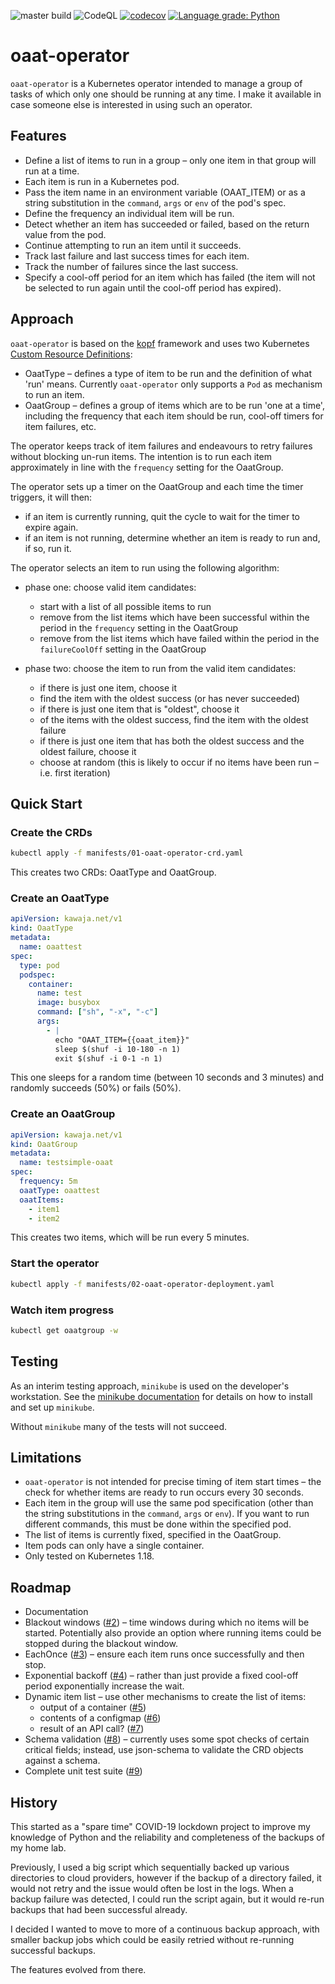 ![master build](https://img.shields.io/github/workflow/status/kawaja/oaat-operator/Docker%20Image%20CI?label=master%20build)
![CodeQL](https://github.com/kawaja/oaat-operator/workflows/CodeQL/badge.svg)
[![codecov](https://codecov.io/gh/kawaja/oaat-operator/branch/master/graph/badge.svg?token=DGAVK4FCPQ)](https://codecov.io/gh/kawaja/oaat-operator)
[![Language grade: Python](https://img.shields.io/lgtm/grade/python/g/kawaja/oaat-operator.svg?logo=lgtm&logoWidth=18)](https://lgtm.com/projects/g/kawaja/oaat-operator/context:python)

# oaat-operator

`oaat-operator` is a Kubernetes operator intended to manage a
group of tasks of which only one should be running at any time.
I make it available in case someone else is interested in using
such an operator.

## Features

* Define a list of items to run in a group – only one item
  in that group will run at a time.
* Each item is run in a Kubernetes pod.
* Pass the item name in an environment variable (OAAT_ITEM)
  or as a string substitution in the `command`, `args` or `env`
  of the pod's spec.
* Define the frequency an individual item will be run.
* Detect whether an item has succeeded or failed, based on
  the return value from the pod.
* Continue attempting to run an item until it succeeds.
* Track last failure and last success times for each item.
* Track the number of failures since the last success.
* Specify a cool-off period for an item which has failed (the
  item will not be selected to run again until the cool-off
  period has expired).

## Approach

`oaat-operator` is based on the [kopf](https://github.com/zalando-incubator/kopf)
framework and uses two Kubernetes
[Custom Resource Definitions](https://kubernetes.io/docs/tasks/extend-kubernetes/custom-resources/custom-resource-definitions/):

* OaatType – defines a type of item to be run and the definition of what
  'run' means. Currently `oaat-operator` only supports a `Pod` as mechanism to run an item.
* OaatGroup – defines a group of items which are to be run 'one at a time', including
  the frequency that each item should be run, cool-off timers for item failures, etc.

The operator keeps track of item failures and endeavours to retry failures
without blocking un-run items. The intention is to run each item approximately in line
with the `frequency` setting for the OaatGroup.

The operator sets up a timer on the OaatGroup and each time the timer triggers, it will then:

* if an item is currently running, quit the cycle to wait for the timer
  to expire again.
* if an item is not running, determine whether an item is ready to run
  and, if so, run it.

The operator selects an item to run using the following algorithm:

* phase one: choose valid item candidates:
  * start with a list of all possible items to run
  * remove from the list items which have been successful within the
  period in the `frequency` setting in the OaatGroup
  * remove from the list items which have failed within the period
    in the `failureCoolOff` setting in the OaatGroup

* phase two: choose the item to run from the valid item candidates:
  * if there is just one item, choose it
  * find the item with the oldest success (or has never succeeded)
  * if there is just one item that is "oldest", choose it
  * of the items with the oldest success, find the item with the
      oldest failure
  * if there is just one item that has both the oldest success and
      the oldest failure, choose it
  * choose at random (this is likely to occur if no items have
      been run – i.e. first iteration)

## Quick Start

### Create the CRDs

```sh
kubectl apply -f manifests/01-oaat-operator-crd.yaml
```

This creates two CRDs: OaatType and OaatGroup.

### Create an OaatType

```yaml
apiVersion: kawaja.net/v1
kind: OaatType
metadata:
  name: oaattest
spec:
  type: pod
  podspec:
    container:
      name: test
      image: busybox
      command: ["sh", "-x", "-c"]
      args:
        - |
          echo "OAAT_ITEM={{oaat_item}}"
          sleep $(shuf -i 10-180 -n 1)
          exit $(shuf -i 0-1 -n 1)
```

This one sleeps for a random time (between 10 seconds and
3 minutes) and randomly succeeds (50%) or fails (50%).

### Create an OaatGroup

```yaml
apiVersion: kawaja.net/v1
kind: OaatGroup
metadata:
  name: testsimple-oaat
spec:
  frequency: 5m
  oaatType: oaattest
  oaatItems:
    - item1
    - item2
```

This creates two items, which will be run every 5 minutes.

### Start the operator

```sh
kubectl apply -f manifests/02-oaat-operator-deployment.yaml
```

### Watch item progress

```sh
kubectl get oaatgroup -w
```

## Testing

As an interim testing approach, `minikube` is used on the developer's
workstation. See the [minikube documentation](https://minikube.sigs.k8s.io/docs/)
for details on how to install and set up `minikube`.

Without `minikube` many of the tests will not succeed.

## Limitations

* `oaat-operator` is not intended for precise timing of item start
  times – the check for whether items are ready to run occurs every
  30 seconds.
* Each item in the group will use the same pod specification
  (other than the string substitutions in the `command`, `args`
  or `env`). If you want to run different commands, this must be done
  within the specified pod.
* The list of items is currently fixed, specified in the OaatGroup.
* Item pods can only have a single container.
* Only tested on Kubernetes 1.18.

## Roadmap

* Documentation
* Blackout windows ([#2](https://github.com/kawaja/oaat-operator#2)) – time windows during which no items will be
  started. Potentially also provide an option where running items
  could be stopped during the blackout window.
* EachOnce ([#3](https://github.com/kawaja/oaat-operator#3)) – ensure each item runs once successfully and then stop.
* Exponential backoff ([#4](https://github.com/kawaja/oaat-operator#4)) – rather than just provide a fixed cool-off period
  exponentially increase the wait.
* Dynamic item list – use other mechanisms to create the list of items:
  * output of a container ([#5](https://github.com/kawaja/oaat-operator#5))
  * contents of a configmap ([#6](https://github.com/kawaja/oaat-operator#6))
  * result of an API call? ([#7](https://github.com/kawaja/oaat-operator#7))
* Schema validation ([#8](https://github.com/kawaja/oaat-operator#8)) – currently uses some spot checks of certain critical
  fields; instead, use json-schema to validate the CRD objects against
  a schema.
* Complete unit test suite ([#9](https://github.com/kawaja/oaat-operator#9))

## History

This started as a "spare time" COVID-19 lockdown project to improve
my knowledge of Python and the reliability and completeness of the
backups of my home lab.

Previously, I used a big script which sequentially backed up various
directories to cloud providers, however if the backup of a directory
failed, it would not retry and the issue would often be lost in
the logs. When a backup failure was detected, I could run the script
again, but it would re-run backups that had been successful already.

I decided I wanted to move to more of a continuous backup approach,
with smaller backup jobs which could be easily retried without
re-running successful backups.

The features evolved from there.
